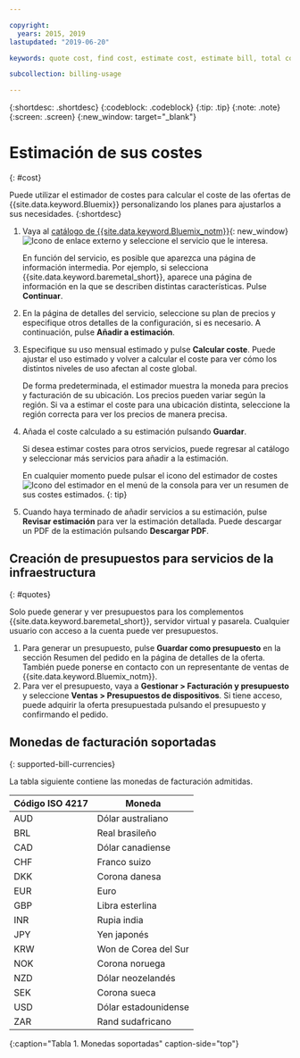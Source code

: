 ```yaml
---

copyright:
  years: 2015, 2019
lastupdated: "2019-06-20"

keywords: quote cost, find cost, estimate cost, estimate bill, total cost, service cost

subcollection: billing-usage

---
```


{:shortdesc: .shortdesc}
{:codeblock: .codeblock}
{:tip: .tip}
{:note: .note}
{:screen: .screen}
{:new_window: target="_blank"}

# Estimación de sus costes
{: #cost}

Puede utilizar el estimador de costes para calcular el coste de las ofertas de {{site.data.keyword.Bluemix}} personalizando los planes para ajustarlos a sus necesidades.
{:shortdesc}

1. Vaya al [catálogo de {{site.data.keyword.Bluemix_notm}}](https://cloud.ibm.com/catalog){: new_window} ![Icono de enlace externo](../icons/launch-glyph.svg "Icono de enlace externo") y seleccione el servicio que le interesa.

     En función del servicio, es posible que aparezca una página de información intermedia. Por ejemplo, si selecciona {{site.data.keyword.baremetal_short}}, aparece una página de información en la que se describen distintas características. Pulse **Continuar**.
1. En la página de detalles del servicio, seleccione su plan de precios y especifique otros detalles de la configuración, si es necesario. A continuación, pulse **Añadir a estimación**.
1. Especifique su uso mensual estimado y pulse **Calcular coste**. Puede ajustar el uso estimado y volver a calcular el coste para ver cómo los distintos niveles de uso afectan al coste global. 

   De forma predeterminada, el estimador muestra la moneda para precios y facturación de su ubicación. Los precios pueden variar según la región. Si va a estimar el coste para una ubicación distinta, seleccione la región correcta para ver los precios de manera precisa.
1. Añada el coste calculado a su estimación pulsando **Guardar**.

   Si desea estimar costes para otros servicios, puede regresar al catálogo y seleccionar más servicios para añadir a la estimación.

   En cualquier momento puede pulsar el icono del estimador de costes ![Icono del estimador](../icons/Estimator.svg) en el menú de la consola para ver un resumen de sus costes estimados.
   {: tip}
1. Cuando haya terminado de añadir servicios a su estimación, pulse **Revisar estimación** para ver la estimación detallada. Puede descargar un PDF de la estimación pulsando **Descargar PDF**.


## Creación de presupuestos para servicios de la infraestructura
{: #quotes}

Solo puede generar y ver presupuestos para los complementos {{site.data.keyword.baremetal_short}}, servidor virtual y pasarela. Cualquier usuario con acceso a la cuenta puede ver presupuestos.

  1. Para generar un presupuesto, pulse **Guardar como presupuesto** en la sección Resumen del pedido en la página de detalles de la oferta. También puede ponerse en contacto con un representante de ventas de {{site.data.keyword.Bluemix_notm}}.
  2. Para ver el presupuesto, vaya a **Gestionar > Facturación y presupuesto** y seleccione **Ventas > Presupuestos de dispositivos**. Si tiene acceso, puede adquirir la oferta presupuestada pulsando el presupuesto y confirmando el pedido.


## Monedas de facturación soportadas
{: supported-bill-currencies}

La tabla siguiente contiene las monedas de facturación admitidas.

| Código ISO 4217 | Moneda             |
|---------------|----------------------|
|AUD            | Dólar australiano    |
|BRL            |	Real brasileño       |
|CAD            |	Dólar canadiense      |
|CHF            |	Franco suizo          |
|DKK            |	Corona danesa         |
|EUR            |	Euro                 |
|GBP            |	Libra esterlina       |
|INR            |	Rupia india         |
|JPY            |	Yen japonés         |
|KRW            |	Won de Corea del Sur     |
|NOK            |	Corona noruega      |
|NZD            |	Dólar neozelandés   |
|SEK            |	Corona sueca        |
|USD            | Dólar estadounidense |
|ZAR            |	Rand sudafricano   |
{:caption="Tabla 1. Monedas soportadas" caption-side="top"}
